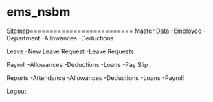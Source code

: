 # ems_nsbm

Sitemap==========================
  Master Data
      -Employee
      -Department
      -Allowances
      -Deductions
      
  Leave
      -New Leave Request
      -Leave Requests
      
  Payroll
      -Allowances
      -Deductions
      -Loans
      -Pay Slip
      
  Reports
      -Attendance
      -Allowances
      -Deductions
      -Loans
      -Payroll
      
  Logout
